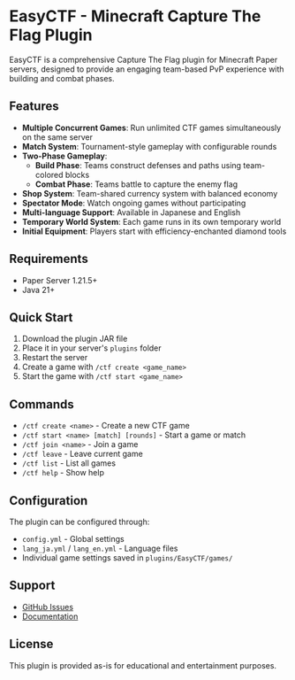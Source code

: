 # EasyCTF - Minecraft Capture The Flag Plugin

EasyCTF is a comprehensive Capture The Flag plugin for Minecraft Paper servers, designed to provide an engaging team-based PvP experience with building and combat phases.

## Features

- **Multiple Concurrent Games**: Run unlimited CTF games simultaneously on the same server
- **Match System**: Tournament-style gameplay with configurable rounds
- **Two-Phase Gameplay**:
  - **Build Phase**: Teams construct defenses and paths using team-colored blocks
  - **Combat Phase**: Teams battle to capture the enemy flag
- **Shop System**: Team-shared currency system with balanced economy
- **Spectator Mode**: Watch ongoing games without participating
- **Multi-language Support**: Available in Japanese and English
- **Temporary World System**: Each game runs in its own temporary world
- **Initial Equipment**: Players start with efficiency-enchanted diamond tools

## Requirements

- Paper Server 1.21.5+
- Java 21+

## Quick Start

1. Download the plugin JAR file
2. Place it in your server's `plugins` folder
3. Restart the server
4. Create a game with `/ctf create <game_name>`
5. Start the game with `/ctf start <game_name>`

## Commands

- `/ctf create <name>` - Create a new CTF game
- `/ctf start <name> [match] [rounds]` - Start a game or match
- `/ctf join <name>` - Join a game
- `/ctf leave` - Leave current game
- `/ctf list` - List all games
- `/ctf help` - Show help

## Configuration

The plugin can be configured through:
- `config.yml` - Global settings
- `lang_ja.yml` / `lang_en.yml` - Language files
- Individual game settings saved in `plugins/EasyCTF/games/`

## Support

- [GitHub Issues](https://github.com/Hack-Lab-Manabu/easy_ctf/issues)
- [Documentation](https://github.com/Hack-Lab-Manabu/easy_ctf/wiki)

## License

This plugin is provided as-is for educational and entertainment purposes.
